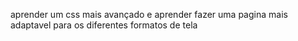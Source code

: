 <p>aprender um css mais avançado e aprender fazer uma pagina mais adaptavel para os diferentes formatos de tela</p>